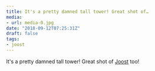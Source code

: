```yaml
---
title: It's a pretty damned tall tower! Great shot of…
media:
- url: media-0.jpg
date: "2018-09-12T07:25:31Z"
draft: false
tags:
- joost
---
```

It's a pretty damned tall tower\! Great shot of [Joost](/tags/joost) too\!

